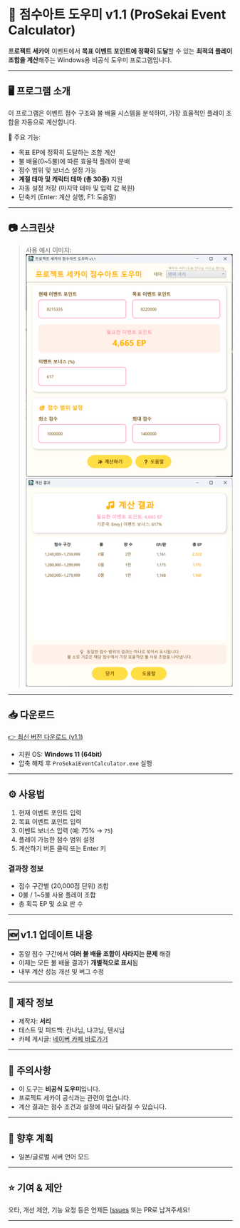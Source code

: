 # 🎯 점수아트 도우미 v1.1 (ProSekai Event Calculator)

**프로젝트 세카이** 이벤트에서 **목표 이벤트 포인트에 정확히 도달**할 수 있는 **최적의 플레이 조합을 계산**해주는 Windows용 비공식 도우미 프로그램입니다.

---

## 🖥️ 프로그램 소개

이 프로그램은 이벤트 점수 구조와 불 배율 시스템을 분석하여, 가장 효율적인 플레이 조합을 자동으로 계산합니다.

🔧 주요 기능:

- 목표 EP에 정확히 도달하는 조합 계산
- 불 배율(0~5불)에 따른 효율적 플레이 분배
- 점수 범위 및 보너스 설정 가능
- **계절 테마 및 캐릭터 테마 (총 30종)** 지원
- 자동 설정 저장 (마지막 테마 및 입력 값 복원)
- 단축키 (Enter: 계산 실행, F1: 도움말)

---

## 📷 스크린샷

> 사용 예시 이미지:  
![screenshot](Main.png)
![screenshot](Result.png)

---

## 📥 다운로드

[👉 최신 버전 다운로드 (v1.1)](https://github.com/serveman/ProjectSekaiScoreArtHelper/releases/latest/download/ProSekaiEventCalculator.exe)

- 지원 OS: **Windows 11 (64bit)**
- 압축 해제 후 `ProSekaiEventCalculator.exe` 실행

---

## ⚙️ 사용법

1. 현재 이벤트 포인트 입력  
2. 목표 이벤트 포인트 입력  
3. 이벤트 보너스 입력 (예: 75% → `75`)  
4. 플레이 가능한 점수 범위 설정  
5. 계산하기 버튼 클릭 또는 Enter 키

### 결과창 정보
- 점수 구간별 (20,000점 단위) 조합
- 0불 / 1~5불 사용 플레이 조합
- 총 획득 EP 및 소요 판 수

---

## 🆕 v1.1 업데이트 내용

- 동일 점수 구간에서 **여러 불 배율 조합이 사라지는 문제** 해결
- 이제는 모든 불 배율 결과가 **개별적으로 표시**됨
- 내부 계산 성능 개선 및 버그 수정

---

## 🤖 제작 정보

- 제작자: **서리**
- 테스트 및 피드백: 칸나님, 냐고님, 텐시님
- 카페 게시글: [네이버 카페 바로가기](https://cafe.naver.com/pjsekai/675683)

---

## 📌 주의사항

- 이 도구는 **비공식 도우미**입니다.
- 프로젝트 세카이 공식과는 관련이 없습니다.
- 계산 결과는 점수 조건과 설정에 따라 달라질 수 있습니다.

---

## 🌱 향후 계획

- 일본/글로벌 서버 언어 모드

---

## ⭐ 기여 & 제안

오타, 개선 제안, 기능 요청 등은 언제든 [Issues](https://github.com/serveman/ProjectSekaiScoreArtHelper/issues) 또는 PR로 남겨주세요!

---

